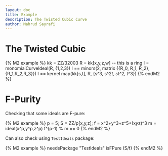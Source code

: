 ```yaml
---
layout: doc
title: Example
description: The Twisted Cubic Curve
author: Mahrud Sayrafi
---
```


# The Twisted Cubic

{% M2 example %}
kk = ZZ/32003
R = kk[x,y,z,w] -- this is a ring
I = monomialCurveIdeal(R, {1,2,3})
I == minors(2, matrix {{R_0, R_1, R_2},{R_1,R_2,R_3}})
I == kernel map(kk[s,t], R, {s^3, s^2*t, s*t^2, t^3})
{% endM2 %}

# F-Purity

Checking that some ideals are F-pure:

{% M2 example %}
p = 5;
S = ZZ/p[x,y,z];
f = x^2+y^3+z^5+(x*y*z)^3
m = ideal(x^p,y^p,z^p)
f^(p-1) % m == 0
{% endM2 %}

Can also check using `TestIdeals` package:

{% M2 example %}
needsPackage "TestIdeals"
isFPure (S/f)
{% endM2 %}
